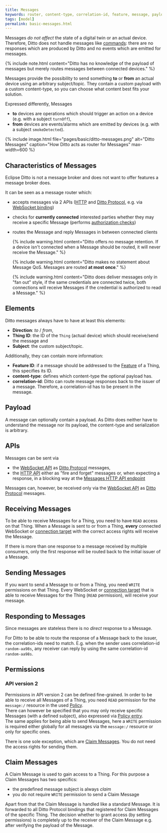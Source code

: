 ```yaml
---
title: Messages
keywords: router, content-type, correlation-id, feature, message, payload, thing
tags: [model]
permalink: basic-messages.html
---
```


Messages *do not affect* the state of a digital twin or an actual device.
Therefore, Ditto does not handle messages like [commands](basic-signals-command.html): there are no responses which are
produced by Ditto and no events which are emitted for messages.

  {%
    include note.html content="Ditto has no knowledge of the payload of messages but merely routes messages between
    connected devices."
  %}

Messages provide the possibility to send something **to** or **from** an actual device using an arbitrary subject/topic.
They contain a custom payload with a custom content-type, so you can choose what content best 
fits your solution.

Expressed differently, Messages
* **to** devices are operations which should trigger an action on a device (e.g. with a subject `turnOff`),
* **from** devices are events/alarms which are emitted by devices (e.g. with a subject `smokeDetected`).

{% include image.html file="pages/basic/ditto-messages.png" alt="Ditto Messages" caption="How Ditto acts as router for Messages" max-width=600 %}


## Characteristics of Messages
  
Eclipse Ditto is not a message broker and does not want to offer features a message broker does.

It can be seen as a message router which:
* accepts messages via 2 APIs ([HTTP](httpapi-messages.html) and 
  [Ditto Protocol](protocol-specification-things-messages.html), e.g. via [WebSocket binding](httpapi-protocol-bindings-websocket.html))
* checks for **currently connected** interested parties whether they may receive a specific Message 
  (performs [authorization checks](basic-auth.html#authorization))
* routes the Message and reply Messages in between connected clients 
  
  {% include warning.html content="Ditto offers no message retention. If a device isn't connected when a Message should 
     be routed, it will never receive the Message." 
  %}
  
  {% include warning.html content="Ditto makes no statement about Message QoS. Messages are routed **at most once**." 
  %}
  
  {% include warning.html content="Ditto does deliver messages only in \"fan out\" style,
     if the same credentials are connected twice, both connections will receive Messages if the credential is authorized
     to read a Message." 
  %}


## Elements

Ditto messages always have to have at least this elements:
* **Direction**: *to* / *from*,
* **Thing ID**: the ID of the `Thing` (actual device) which should receive/send the message and
* **Subject**: the custom subject/topic.

Additionally, they can contain more information:
* **Feature ID**: if a message should be addressed to the [Feature](basic-feature.html) of a Thing, this specifies 
  its ID.
* **content-type**: defines which content-type the optional payload has.
* **correlation-id**: Ditto can route message responses back to the issuer of a message. Therefore, a correlation-id has
  to be present in the message.


## Payload

A message can optionally contain a payload. As Ditto does neither have to understand the message nor its payload, the 
content-type and serialization is arbitrary.


## APIs

Messages can be sent via
* the [WebSocket API](httpapi-protocol-bindings-websocket.html) as [Ditto Protocol](protocol-overview.html) messages,
* the [HTTP API](httpapi-overview.html) either as "fire and forget" messages or, when expecting a response, in a
  blocking way at the [Messages HTTP API endpoint](http-api-doc.html#/Messages)

Messages can, however, be received only via the [WebSocket API](httpapi-protocol-bindings-websocket.html) as
[Ditto Protocol](protocol-overview.html) messages.


## Receiving Messages

To be able to receive Messages for a Thing, you need to have `READ` access on that Thing.
When a Message is sent to or from a Thing, **every** connected WebSocket or 
[connection target](basic-connections.html#targets) with the correct access rights will receive the Message.

If there is more than one response to a message received by multiple consumers, only the
first response will be routed back to the initial issuer of a Message.


## Sending Messages

If you want to send a Message to or from a Thing, you need `WRITE` permissions on that Thing.
Every WebSocket or [connection target](basic-connections.html#targets) that is able to receive Messages for the 
Thing (`READ` permission), will receive your message.


## Responding to Messages

Since messages are stateless there is no *direct* response to a Message.

For Ditto to be able to route the response of a Message back to the issuer, the
correlation-ids need to match. E.g. when the sender uses correlation-id `random-aa98s`,
any receiver can reply by using the same correlation-id `random-aa98s`.


## Permissions

### API version 2

Permissions in API version 2 can be defined fine-grained. In order to be able to receive all Messages of a Thing,
you need `READ` permission for the `message:/` resource in the used [Policy](basic-policy.html#message).<br/>
There can however be specified that you may only receive specific Messages (with a defined subject), also
expressed via [Policy entry](basic-policy.html#message).<br/>
The same applies for being able to send Messages, here a `WRITE` permission is required either globally for
all messages via the `message:/` resource or only for specific ones.

There is one sole exception, which are [Claim Messages](#claim-messages). You do
not need the access rights for sending them.


## Claim Messages

A Claim Message is used to gain access to a Thing. For this purpose a Claim Messages has two specifics:
* the predefined message subject is always *claim*
* you do not require `WRITE` permission to send a Claim Message

Apart from that the Claim Message is handled like a standard Message. It is forwarded to all Ditto Protocol bindings 
that registered for Claim Messages of the specific Thing. The decision whether to grant access (by setting permissions) 
is completely up to the receiver of the Claim Message e.g. after verifying the payload of the Message.
